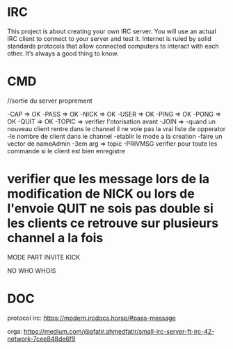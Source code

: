 # IRC
This project is about creating your own IRC server. You will use an actual IRC client to connect to your server and test it. Internet is ruled by solid standards protocols that allow connected computers to interact with each other. It’s always a good thing to know.


# CMD

//sortie du server proprement

-CAP => OK
-PASS => OK
-NICK => OK
-USER => OK
-PING => OK
-PONG => OK
-QUIT => OK
-TOPIC => verifier l'otorisation avant
-JOIN =>        -quand un nouveau client rentre dans le channel il ne voie pas
                        la vrai liste de opperator
                -le nombre de client dans le channel
                -etablir le mode a la creation
                -faire un vector<string> de nameAdmin
                -3em arg => topic
-PRIVMSG
        verifier pour toute les commande si le client est bien enregistre
   # verifier que les message lors de la modification de NICK ou lors de l'envoie QUIT ne sois pas double si les clients ce retrouve sur plusieurs channel a la fois
MODE
PART
INVITE
KICK

NO
WHO
WHOIS

# DOC

protocol irc:
https://modern.ircdocs.horse/#pass-message


orga:
https://medium.com/@afatir.ahmedfatir/small-irc-server-ft-irc-42-network-7cee848de6f9